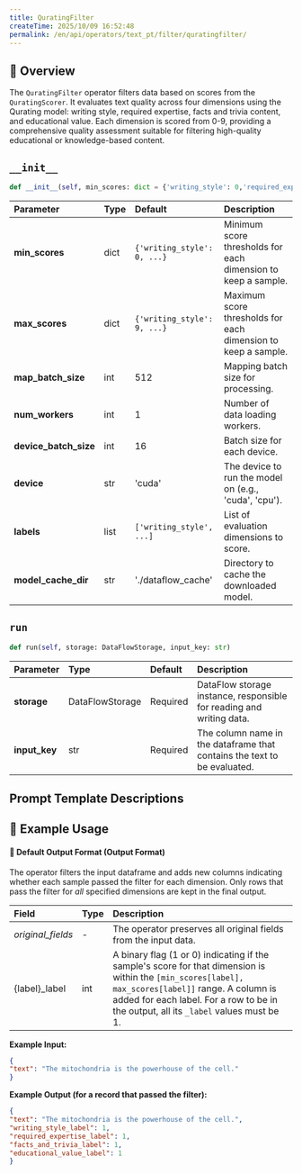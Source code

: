 ```yaml
---
title: QuratingFilter
createTime: 2025/10/09 16:52:48
permalink: /en/api/operators/text_pt/filter/quratingfilter/
---
```


## 📘 Overview
The `QuratingFilter` operator filters data based on scores from the `QuratingScorer`. It evaluates text quality across four dimensions using the Qurating model: writing style, required expertise, facts and trivia content, and educational value. Each dimension is scored from 0-9, providing a comprehensive quality assessment suitable for filtering high-quality educational or knowledge-based content.

## `__init__`
```python
def __init__(self, min_scores: dict = {'writing_style': 0,'required_expertise': 0,'facts_and_trivia': 0,'educational_value': 0}, max_scores: dict = {'writing_style': 9,'required_expertise': 9,'facts_and_trivia': 9,'educational_value': 9}, map_batch_size: int = 512, num_workers: int = 1, device_batch_size: int = 16, device: str = 'cuda', labels: list = ['writing_style', 'required_expertise', 'facts_and_trivia', 'educational_value'], model_cache_dir: str = './dataflow_cache')
```
| Parameter | Type | Default | Description |
| :--- | :--- | :--- | :--- |
| **min_scores** | dict | `{'writing_style': 0, ...}` | Minimum score thresholds for each dimension to keep a sample. |
| **max_scores** | dict | `{'writing_style': 9, ...}` | Maximum score thresholds for each dimension to keep a sample. |
| **map_batch_size** | int | 512 | Mapping batch size for processing. |
| **num_workers** | int | 1 | Number of data loading workers. |
| **device_batch_size** | int | 16 | Batch size for each device. |
| **device** | str | 'cuda' | The device to run the model on (e.g., 'cuda', 'cpu'). |
| **labels** | list | `['writing_style', ...]` | List of evaluation dimensions to score. |
| **model_cache_dir** | str | './dataflow_cache' | Directory to cache the downloaded model. |

## `run`
```python
def run(self, storage: DataFlowStorage, input_key: str)
```
| Parameter | Type | Default | Description |
| :--- | :--- | :--- | :--- |
| **storage** | DataFlowStorage | Required | DataFlow storage instance, responsible for reading and writing data. |
| **input_key** | str | Required | The column name in the dataframe that contains the text to be evaluated. |

## Prompt Template Descriptions

## 🧠 Example Usage

#### 🧾 Default Output Format (Output Format)
The operator filters the input dataframe and adds new columns indicating whether each sample passed the filter for each dimension. Only rows that pass the filter for *all* specified dimensions are kept in the final output.

| Field | Type | Description |
| :--- | :--- | :--- |
| *original_fields* | - | The operator preserves all original fields from the input data. |
| {label}_label | int | A binary flag (1 or 0) indicating if the sample's score for that dimension is within the `[min_scores[label], max_scores[label]]` range. A column is added for each label. For a row to be in the output, all its `_label` values must be 1. |

**Example Input:**
```json
{
"text": "The mitochondria is the powerhouse of the cell."
}
```
**Example Output (for a record that passed the filter):**
```json
{
"text": "The mitochondria is the powerhouse of the cell.",
"writing_style_label": 1,
"required_expertise_label": 1,
"facts_and_trivia_label": 1,
"educational_value_label": 1
}
```
